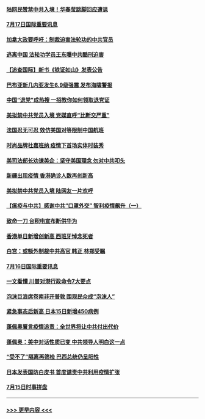 #### [陆网民赞禁中共入境！华春莹跳脚回应遭讽](../pages/prog202/a102895939.md?t=07171751) 
#### [7月17日国际重要讯息](../pages/prog202/a102895936.md?t=07171751) 
#### [加拿大政要呼吁：制裁迫害法轮功的中共官员](../pages/prog202/a102895814.md?t=07171751) 
#### [逃离中国 法轮功学员王东曝中共酷刑迫害](../pages/prog202/a102895831.md?t=07171751) 
#### [【追查国际】新书《铁证如山》发表公告](../pages/prog202/a102895765.md?t=07171751) 
#### [巴布亚新几内亚发生6.9级强震 发布海啸警报](../pages/prog202/a102895775.md?t=07171751) 
#### [中国“退党”成热搜 一招教你如何领取退党证](../pages/prog202/a102895722.md?t=07171751) 
#### [美拟禁中共党员入境 党媒直呼“比断交严重”](../pages/prog202/a102895682.md?t=07171751) 
#### [法国忍无可忍 效仿美国对等限制中国航班](../pages/prog202/a102895550.md?t=07171751) 
#### [时尚品牌杜嘉班纳 疫情下首场实体时装秀](../pages/prog202/a102895576.md?t=07171751) 
#### [美司法部长劝谏美企：坚守美国理念 勿对中共叩头](../pages/prog202/a102895526.md?t=07171751) 
#### [新疆出现疫情 香港确诊人数再创新高](../pages/prog202/a102895521.md?t=07171751) 
#### [美拟禁中共党员入境 陆网友一片欢呼](../pages/prog202/a102895456.md?t=07171751) 
#### [【瘟疫与中共】感谢中共“口罩外交” 智利疫情飙升（一）](../pages/prog202/a102895279.md?t=07171751) 
#### [致命一刀 台积电宣布断供华为](../pages/prog202/a102895305.md?t=07171751) 
#### [香港单日新增创新高 西班牙悼念死者](../pages/prog202/a102895364.md?t=07171751) 
#### [白宫：或额外制裁中共高官 韩正 林郑受瞩](../pages/prog202/a102895303.md?t=07171751) 
#### [7月16日国际重要讯息](../pages/prog202/a102895152.md?t=07171751) 
#### [一文看懂 川普对港行政命令7大要点](../pages/prog202/a102895124.md?t=07171751) 
#### [泡沫巨浪席卷南非开普敦 围观民众成“泡沫人”](../pages/prog202/a102895006.md?t=07171751) 
#### [紧急事态后新高 日本15日新增450病例](../pages/prog202/a102894959.md?t=07171751) 
#### [蓬佩奥誓言疫情追责：全世界将让中共付出代价](../pages/prog202/a102895036.md?t=07171751) 
#### [蓬佩奥：美中对话性质已变 中共领导人明白这一点](../pages/prog202/a102894945.md?t=07171751) 
#### [“受不了”隔离再筛检 巴西总统仍呈阳性](../pages/prog202/a102894899.md?t=07171751) 
#### [日本发表国防白皮书 首度谴责中共利用疫情扩张](../pages/prog202/a102894666.md?t=07171751) 
#### [7月15日时事拼盘](../pages/prog202/a102894716.md?t=07171751) 

----
#### [ >>> 更早内容 <<< ](../indexes/prog202-earlier.md)
